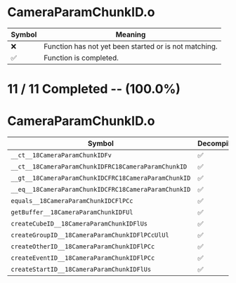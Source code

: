 # CameraParamChunkID.o
| Symbol | Meaning 
| ------------- | ------------- 
| :x: | Function has not yet been started or is not matching. 
| :white_check_mark: | Function is completed. 


# 11 / 11 Completed -- (100.0%)
# CameraParamChunkID.o
| Symbol | Decompiled? |
| ------------- | ------------- |
| `__ct__18CameraParamChunkIDFv` | :white_check_mark: |
| `__ct__18CameraParamChunkIDFRC18CameraParamChunkID` | :white_check_mark: |
| `__gt__18CameraParamChunkIDCFRC18CameraParamChunkID` | :white_check_mark: |
| `__eq__18CameraParamChunkIDCFRC18CameraParamChunkID` | :white_check_mark: |
| `equals__18CameraParamChunkIDCFlPCc` | :white_check_mark: |
| `getBuffer__18CameraParamChunkIDFUl` | :white_check_mark: |
| `createCubeID__18CameraParamChunkIDFlUs` | :white_check_mark: |
| `createGroupID__18CameraParamChunkIDFlPCcUlUl` | :white_check_mark: |
| `createOtherID__18CameraParamChunkIDFlPCc` | :white_check_mark: |
| `createEventID__18CameraParamChunkIDFlPCc` | :white_check_mark: |
| `createStartID__18CameraParamChunkIDFlUs` | :white_check_mark: |

